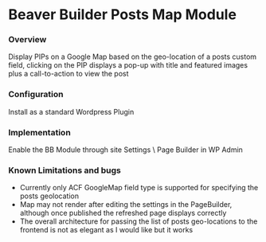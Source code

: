 # Beaver Builder Posts Map Module

### Overview
Display PIPs on a Google Map based on the geo-location of a posts custom field, clicking on the PIP
displays a pop-up with title and featured images plus a call-to-action to view the post

### Configuration

Install as a standard Wordpress Plugin

### Implementation

Enable the BB Module through site Settings \ Page Builder in WP Admin

### Known Limitations and bugs

- Currently only ACF GoogleMap field type is supported for specifying the posts geolocation
- Map may not render after editing the settings in the PageBuilder, although once published the refreshed page displays correctly
- The overall architecture for passing the list of posts geo-locations to the frontend is not as elegant as I would like but it works


